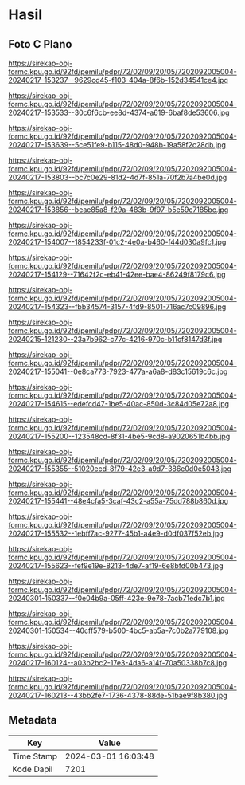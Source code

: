 # Hasil

## Foto C Plano

https://sirekap-obj-formc.kpu.go.id/92fd/pemilu/pdpr/72/02/09/20/05/7202092005004-20240217-153237--9629cd45-f103-404a-8f6b-152d34541ce4.jpg

https://sirekap-obj-formc.kpu.go.id/92fd/pemilu/pdpr/72/02/09/20/05/7202092005004-20240217-153533--30c6f6cb-ee8d-4374-a619-6baf8de53606.jpg

https://sirekap-obj-formc.kpu.go.id/92fd/pemilu/pdpr/72/02/09/20/05/7202092005004-20240217-153639--5ce51fe9-b115-48d0-948b-19a58f2c28db.jpg

https://sirekap-obj-formc.kpu.go.id/92fd/pemilu/pdpr/72/02/09/20/05/7202092005004-20240217-153803--bc7c0e29-81d2-4d7f-851a-70f2b7a4be0d.jpg

https://sirekap-obj-formc.kpu.go.id/92fd/pemilu/pdpr/72/02/09/20/05/7202092005004-20240217-153856--beae85a8-f29a-483b-9f97-b5e59c7185bc.jpg

https://sirekap-obj-formc.kpu.go.id/92fd/pemilu/pdpr/72/02/09/20/05/7202092005004-20240217-154007--1854233f-01c2-4e0a-b460-f44d030a9fc1.jpg

https://sirekap-obj-formc.kpu.go.id/92fd/pemilu/pdpr/72/02/09/20/05/7202092005004-20240217-154129--71642f2c-eb41-42ee-bae4-86249f8179c6.jpg

https://sirekap-obj-formc.kpu.go.id/92fd/pemilu/pdpr/72/02/09/20/05/7202092005004-20240217-154323--fbb34574-3157-4fd9-8501-716ac7c09896.jpg

https://sirekap-obj-formc.kpu.go.id/92fd/pemilu/pdpr/72/02/09/20/05/7202092005004-20240215-121230--23a7b962-c77c-4216-970c-b11cf8147d3f.jpg

https://sirekap-obj-formc.kpu.go.id/92fd/pemilu/pdpr/72/02/09/20/05/7202092005004-20240217-155041--0e8ca773-7923-477a-a6a8-d83c15619c6c.jpg

https://sirekap-obj-formc.kpu.go.id/92fd/pemilu/pdpr/72/02/09/20/05/7202092005004-20240217-154615--edefcd47-1be5-40ac-850d-3c84d05e72a8.jpg

https://sirekap-obj-formc.kpu.go.id/92fd/pemilu/pdpr/72/02/09/20/05/7202092005004-20240217-155200--123548cd-8f31-4be5-9cd8-a9020651b4bb.jpg

https://sirekap-obj-formc.kpu.go.id/92fd/pemilu/pdpr/72/02/09/20/05/7202092005004-20240217-155355--51020ecd-8f79-42e3-a9d7-386e0d0e5043.jpg

https://sirekap-obj-formc.kpu.go.id/92fd/pemilu/pdpr/72/02/09/20/05/7202092005004-20240217-155441--48e4cfa5-3caf-43c2-a55a-75dd788b860d.jpg

https://sirekap-obj-formc.kpu.go.id/92fd/pemilu/pdpr/72/02/09/20/05/7202092005004-20240217-155532--1ebff7ac-9277-45b1-a4e9-d0df037f52eb.jpg

https://sirekap-obj-formc.kpu.go.id/92fd/pemilu/pdpr/72/02/09/20/05/7202092005004-20240217-155623--fef9e19e-8213-4de7-af19-6e8bfd00b473.jpg

https://sirekap-obj-formc.kpu.go.id/92fd/pemilu/pdpr/72/02/09/20/05/7202092005004-20240301-150337--f0e04b9a-05ff-423e-9e78-7acb71edc7b1.jpg

https://sirekap-obj-formc.kpu.go.id/92fd/pemilu/pdpr/72/02/09/20/05/7202092005004-20240301-150534--40cff579-b500-4bc5-ab5a-7c0b2a779108.jpg

https://sirekap-obj-formc.kpu.go.id/92fd/pemilu/pdpr/72/02/09/20/05/7202092005004-20240217-160124--a03b2bc2-17e3-4da6-a14f-70a50338b7c8.jpg

https://sirekap-obj-formc.kpu.go.id/92fd/pemilu/pdpr/72/02/09/20/05/7202092005004-20240217-160213--43bb2fe7-1736-4378-88de-51bae9f8b380.jpg


## Metadata

| Key        | Value               |
| ---------- | ------------------- |
| Time Stamp | 2024-03-01 16:03:48 |
| Kode Dapil | 7201                |



